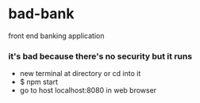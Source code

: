 # bad-bank
front end banking application

### it's bad because there's no security but it runs
- new terminal at directory or cd into it
- $ npm start
- go to host localhost:8080 in web browser
